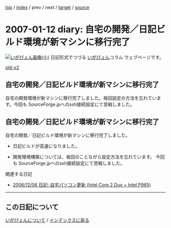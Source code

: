 [top](https://igapyon.github.io/diary/) 
 / [index](https://igapyon.github.io/diary/2007/index.html) 
 / prev 
 / next 
 / [target](https://igapyon.github.io/diary/2007/ig070112.html) 
 / [source](https://github.com/igapyon/diary/blob/gh-pages/2007/ig070112.html.src.md) 

2007-01-12 diary: 自宅の開発／日記ビルド環境が新マシンに移行完了
=====================================================================================================
[![いがぴょん画像(小)](https://igapyon.github.io/diary/images/iga200306s.jpg "いがぴょん")](https://igapyon.github.io/diary/memo/memoigapyon.html) 日記形式でつづる [いがぴょん](https://igapyon.github.io/diary/memo/memoigapyon.html)コラム ウェブページです。

[old-v2](ig070112-orig.html)

## 自宅の開発／日記ビルド環境が新マシンに移行完了

自宅の開発環境が新マシンに移行完了しました。毎回設定の方法を忘れています。今回も SourceForge.jpへのssh接続設定にて苦戦しました。


## 自宅の開発／日記ビルド環境が新マシンに移行完了

自宅の開発／日記ビルド環境が新マシンに移行完了しました。

* 日記ビルドが高速になりました。 
  
* 開発環境構築については、毎回のことながら設定方法を忘れています。
  今回も SourceForge.jpへのssh接続設定にて苦戦しました。

関連する日記

* [2006/12/06 日記: 自宅パソコン更新 (Intel Core 2 Duo + Intel P965)](../2006/ig061206.html)


----------------------------------------------------------------------------------------------------

## この日記について
[いがぴょんについて](https://igapyon.github.io/diary/memo/memoigapyon.html) / [インデックスに戻る](https://igapyon.github.io/diary/idxall.html)
